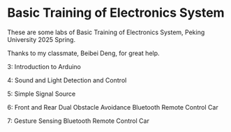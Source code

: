 # Basic Training of Electronics System

These are some labs of Basic Training of Electronics System, Peking University 2025 Spring.

Thanks to my classmate, Beibei Deng, for great help.

3: Introduction to Arduino

4: Sound and Light Detection and Control

5: Simple Signal Source

6: Front and Rear Dual Obstacle Avoidance Bluetooth Remote Control Car

7: Gesture Sensing Bluetooth Remote Control Car
